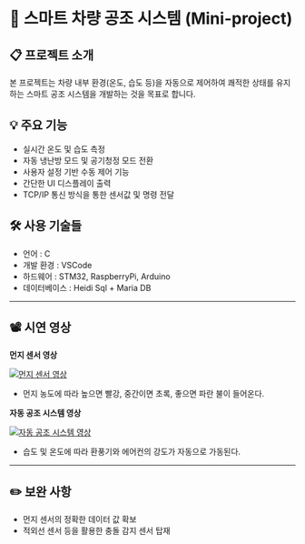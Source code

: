# 🚗 스마트 차량 공조 시스템 (Mini-project)

## 📋 프로젝트 소개
본 프로젝트는 차량 내부 환경(온도, 습도 등)을 자동으로 제어하여 쾌적한 상태를 유지하는 스마트 공조 시스템을 개발하는 것을 목표로 합니다.

## 💡 주요 기능
- 실시간 온도 및 습도 측정
- 자동 냉난방 모드 및 공기청정 모드 전환
- 사용자 설정 기반 수동 제어 기능
- 간단한 UI 디스플레이 출력
- TCP/IP 통신 방식을 통한 센서값 및 명령 전달

## 🛠️ 사용 기술들
- 언어 : C
- 개발 환경 : VSCode
- 하드웨어 : STM32, RaspberryPi, Arduino
- 데이터베이스 : Heidi Sql + Maria DB

---

## 📽️ 시연 영상

**먼지 센서 영상**

[![먼지 센서 영상](https://img.youtube.com/vi/PgM0-U3HY6g/0.jpg)](https://www.youtube.com/watch?v=PgM0-U3HY6g)

- 먼지 농도에 따라 높으면 빨강, 중간이면 초록, 좋으면 파란 불이 들어온다.

**자동 공조 시스템 영상**

[![자동 공조 시스템 영상](https://img.youtube.com/vi/z_D4CBkErMk/0.jpg)](https://www.youtube.com/watch?v=z_D4CBkErMk)

- 습도 및 온도에 따라 환풍기와 에어컨의 강도가 자동으로 가동된다.

---

## ✏️ 보완 사항
- 먼지 센서의 정확한 데이터 값 확보
- 적외선 센서 등을 활용한 충돌 감지 센서 탑재
